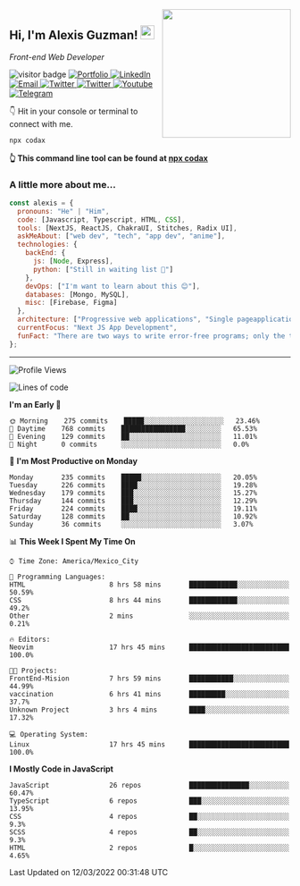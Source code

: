 <img align='right' src="https://media.giphy.com/media/M9gbBd9nbDrOTu1Mqx/giphy.gif" width="230">
<h2>Hi, I'm Alexis Guzman! <img src="https://media.giphy.com/media/hvRJCLFzcasrR4ia7z/giphy.gif" width="25px"></h2>
<p><em>Front-end Web Developer</em></p>

<p>
  <img src="https://visitor-badge.glitch.me/badge?page_id=a12989x.a12989x&left_color=black&right_color=gray" alt="visitor badge"/>
  <a href='https://www.codingcodax.dev/' target='_blank'>
    <img alt='Portfolio' src='https://img.shields.io/badge/Portfolio-black?logo=vercel&style=flat-square'>
  </a>
  <a href='https://linkedin.com/in/codax/' target='_blank'>
    <img alt='LinkedIn' src='https://img.shields.io/badge/LinkedIn-black?logo=LinkedIn&style=flat-square'>
  </a>
  <a href='mailto:codaxtech@gmail.com' target='_blank'>
    <img alt='Email' src='https://img.shields.io/badge/Email-black?logo=Gmail&style=flat-square'>
  </a>
  <a href='https://twitter.com/codingcodax' target='_blank'>
    <img alt='Twitter' src='https://img.shields.io/badge/Twitter-black?logo=Twitter&style=flat-square'>
  </a>
  <a href='https://www.instagram.com/codingcodax/' target='_blank'>
    <img alt='Twitter' src='https://img.shields.io/badge/Instagram-black?logo=Instagram&style=flat-square'>
  </a>
  <a href='https://www.youtube.com/channel/UCMY0GhV1HuX4XdbgalC77VQ' target='_blank'>
    <img alt='Youtube' src='https://img.shields.io/badge/YouTube-black?logo=Youtube&style=flat-square'>
  </a>
  <a href='https://t.me/codingcodax' target='_blank'>
    <img alt='Telegram' src='https://img.shields.io/badge/Telegram-black?logo=Telegram&logoColor=ffffff&style=flat-square'>
  </a>
</p>

👇 Hit in your console or terminal to connect with me.

```bash
npx codax
```
**👆 This command line tool can be found at [npx codax](https://github.com/a12989x/npx-codax)**

<h3>A little more about me...</h3>

```javascript
const alexis = {
  pronouns: "He" | "Him",
  code: [Javascript, Typescript, HTML, CSS],
  tools: [NextJS, ReactJS, ChakraUI, Stitches, Radix UI],
  askMeAbout: ["web dev", "tech", "app dev", "anime"],
  technologies: {
    backEnd: {
      js: [Node, Express],
      python: ["Still in waiting list 🥲"]
    },
    devOps: ["I'm want to learn about this 😊"],
    databases: [Mongo, MySQL],
    misc: [Firebase, Figma]
  },
  architecture: ["Progressive web applications", "Single pageapplications"],
  currentFocus: "Next JS App Development",
  funFact: "There are two ways to write error-free programs; only the third one works"
};
```

---

<!--START_SECTION:waka-->
![Profile Views](http://img.shields.io/badge/Profile%20Views-16-blue)

![Lines of code](https://img.shields.io/badge/From%20Hello%20World%20I%27ve%20Written-1%20Million%20lines%20of%20code-blue)

**I'm an Early 🐤** 

```text
🌞 Morning    275 commits    █████░░░░░░░░░░░░░░░░░░░░   23.46% 
🌆 Daytime    768 commits    ████████████████░░░░░░░░░   65.53% 
🌃 Evening    129 commits    ██░░░░░░░░░░░░░░░░░░░░░░░   11.01% 
🌙 Night      0 commits      ░░░░░░░░░░░░░░░░░░░░░░░░░   0.0%

```
📅 **I'm Most Productive on Monday** 

```text
Monday       235 commits    █████░░░░░░░░░░░░░░░░░░░░   20.05% 
Tuesday      226 commits    ████░░░░░░░░░░░░░░░░░░░░░   19.28% 
Wednesday    179 commits    ███░░░░░░░░░░░░░░░░░░░░░░   15.27% 
Thursday     144 commits    ███░░░░░░░░░░░░░░░░░░░░░░   12.29% 
Friday       224 commits    ████░░░░░░░░░░░░░░░░░░░░░   19.11% 
Saturday     128 commits    ██░░░░░░░░░░░░░░░░░░░░░░░   10.92% 
Sunday       36 commits     ░░░░░░░░░░░░░░░░░░░░░░░░░   3.07%

```


📊 **This Week I Spent My Time On** 

```text
⌚︎ Time Zone: America/Mexico_City

💬 Programming Languages: 
HTML                     8 hrs 58 mins       ████████████░░░░░░░░░░░░░   50.59% 
CSS                      8 hrs 44 mins       ████████████░░░░░░░░░░░░░   49.2% 
Other                    2 mins              ░░░░░░░░░░░░░░░░░░░░░░░░░   0.21%

🔥 Editors: 
Neovim                   17 hrs 45 mins      █████████████████████████   100.0%

🐱‍💻 Projects: 
FrontEnd-Mision          7 hrs 59 mins       ███████████░░░░░░░░░░░░░░   44.99% 
vaccination              6 hrs 41 mins       █████████░░░░░░░░░░░░░░░░   37.7% 
Unknown Project          3 hrs 4 mins        ████░░░░░░░░░░░░░░░░░░░░░   17.32%

💻 Operating System: 
Linux                    17 hrs 45 mins      █████████████████████████   100.0%

```

**I Mostly Code in JavaScript** 

```text
JavaScript               26 repos            ███████████████░░░░░░░░░░   60.47% 
TypeScript               6 repos             ███░░░░░░░░░░░░░░░░░░░░░░   13.95% 
CSS                      4 repos             ██░░░░░░░░░░░░░░░░░░░░░░░   9.3% 
SCSS                     4 repos             ██░░░░░░░░░░░░░░░░░░░░░░░   9.3% 
HTML                     2 repos             █░░░░░░░░░░░░░░░░░░░░░░░░   4.65%

```



 Last Updated on 12/03/2022 00:31:48 UTC
<!--END_SECTION:waka-->
